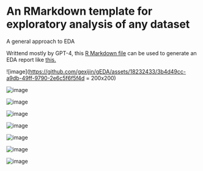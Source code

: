 # An RMarkdown template for exploratory analysis of any dataset
A general approach to EDA

Writtend mostly by GPT-4, this [R Markdown file](https://github.com/gexijin/gEDA/blob/main/eda.Rmd) can be used to generate an EDA report like [this.](https://htmlpreview.github.io/?https://github.com/gexijin/gEDA/blob/main/example_report.html)  


![image](https://github.com/gexijin/gEDA/assets/18232433/3b4d49cc-a9db-49ff-9790-2e6c5f6f5f4d = 200x200)

![image](https://github.com/gexijin/gEDA/assets/18232433/e67f51c7-be2e-403d-b56f-6130791650d3)

![image](https://github.com/gexijin/gEDA/assets/18232433/5cef4db8-fc23-49e9-b6aa-0b822ecdc2b5)

![image](https://github.com/gexijin/gEDA/assets/18232433/79599ce8-cfa6-4548-838d-b49c74bbaf60)

![image](https://github.com/gexijin/gEDA/assets/18232433/7ff6f681-7f91-4030-aefa-6bc7990e999b)

![image](https://github.com/gexijin/gEDA/assets/18232433/0f71123a-cce5-4a6a-9d98-217063951c24)

![image](https://github.com/gexijin/gEDA/assets/18232433/a57e1be7-7187-4b9c-9e10-2d884170d2f9)

![image](https://github.com/gexijin/gEDA/assets/18232433/d16b5db4-4e32-4872-b7ac-df727a1b6a67)
